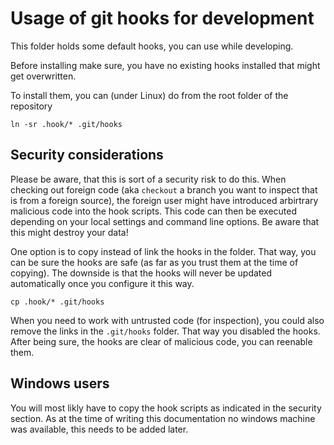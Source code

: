 # Usage of git hooks for development

This folder holds some default hooks, you can use while developing.

Before installing make sure, you have no existing hooks installed that might get overwritten.

To install them, you can (under Linux) do from the root folder of the repository
```
ln -sr .hook/* .git/hooks
```

## Security considerations
Please be aware, that this is sort of a security risk to do this. When checking out foreign code (aka `checkout` a branch you want to inspect that is from a foreign source), the foreign user might have introduced arbirtrary malicious code into the hook scripts. This code can then be executed depending on your local settings and command line options. Be aware that this might destroy your data!

One option is to copy instead of link the hooks in the folder. That way, you can be sure the hooks are safe (as far as you trust them at the time of copying). The downside is that the hooks will never be updated automatically once you configure it this way.
```
cp .hook/* .git/hooks
```

When you need to work with untrusted code (for inspection), you could also remove the links in the `.git/hooks` folder. That way you disabled the hooks. After being sure, the hooks are clear of malicious code, you can reenable them.

## Windows users

You will most likly have to copy the hook scripts as indicated in the security section. As at the time of writing this documentation no windows machine was available, this needs to be added later.
